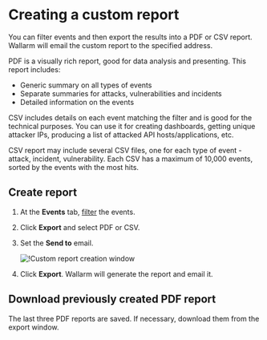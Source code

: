 [img-custom-report]:        ../../images/user-guides/search-and-filters/custom-report.png

[link-using-search]:        use-search.md

# Creating a custom report

You can filter events and then export the results into a PDF or CSV report. Wallarm will email the custom report to the specified address.

PDF is a visually rich report, good for data analysis and presenting. This report includes:

* Generic summary on all types of events
* Separate summaries for attacks, vulnerabilities and incidents
* Detailed information on the events

CSV includes details on each event matching the filter and is good for the technical purposes. You can use it for creating dashboards, getting unique attacker IPs, producing a list of attacked API hosts/applications, etc.

CSV report may include several CSV files, one for each type of event - attack, incident, vulnerability. Each CSV has a maximum of 10,000 events, sorted by the events with the most hits.

## Create report

1. At the **Events** tab, [filter][link-using-search] the events.
1. Click **Export** and select PDF or CSV.
1. Set the **Send to** email.

    ![!Custom report creation window][img-custom-report]
1. Click **Export**. Wallarm will generate the report and email it.

## Download previously created PDF report

The last three PDF reports are saved. If necessary, download them from the export window.
